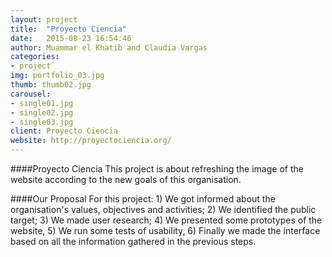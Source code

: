 ```yaml
---
layout: project
title:  "Proyecto Ciencia"
date:   2015-08-23 16:54:46
author: Muammar el Khatib and Claudia Vargas
categories:
- project
img: portfolio_03.jpg
thumb: thumb02.jpg
carousel:
- single01.jpg
- single02.jpg
- single03.jpg
client: Proyecto Ciencia
website: http://proyectociencia.org/
---
```

####Proyecto Ciencia
This project is about refreshing the image of the website according to the new goals of this organisation.

####Our Proposal
For this project: 1) We got informed about the organisation's values, objectives and activities; 2) We identified the public target; 3) We made user research; 4) We presented some prototypes of the website, 5) We run some tests of usability, 6) Finally we made the interface based on all the information gathered in the previous steps.